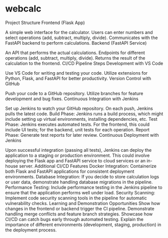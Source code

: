 # webcalc
Project Structure
Frontend (Flask App)

A simple web interface for the calculator.
Users can enter numbers and select operations (add, subtract, multiply, divide).
Communicates with the FastAPI backend to perform calculations.
Backend (FastAPI Service)

An API that performs the actual calculations.
Endpoints for different operations (add, subtract, multiply, divide).
Returns the result of the calculation to the frontend.
CI/CD Pipeline Steps
Development with VS Code

Use VS Code for writing and testing your code.
Utilize extensions for Python, Flask, and FastAPI for better productivity.
Version Control with GitHub

Push your code to a GitHub repository.
Utilize branches for feature development and bug fixes.
Continuous Integration with Jenkins

Set up Jenkins to watch your GitHub repository.
On each push, Jenkins pulls the latest code.
Build Phase: Jenkins runs a build process, which might include setting up virtual environments, installing dependencies, etc.
Test Phase: Jenkins executes automated tests. For the frontend, this could include UI tests; for the backend, unit tests for each operation.
Report Phase: Generate test reports for later review.
Continuous Deployment with Jenkins

Upon successful integration (passing all tests), Jenkins can deploy the application to a staging or production environment.
This could involve deploying the Flask app and FastAPI service to cloud services or an in-house server.
Additional CI/CD Features
Docker Integration: Containerize both Flask and FastAPI applications for consistent deployment environments.
Database Integration: If you decide to store calculation logs or user data, demonstrate handling database migrations in the pipeline.
Performance Testing: Include performance testing in the Jenkins pipeline to ensure that the application performs well under load.
Security Scanning: Implement code security scanning tools in the pipeline for automatic vulnerability checks.
Learning and Demonstration Opportunities
Show how changes in the frontend or backend trigger the CI pipeline.
Demonstrate handling merge conflicts and feature branch strategies.
Showcase how CI/CD can catch bugs early through automated testing.
Explain the importance of different environments (development, staging, production) in the deployment process.
